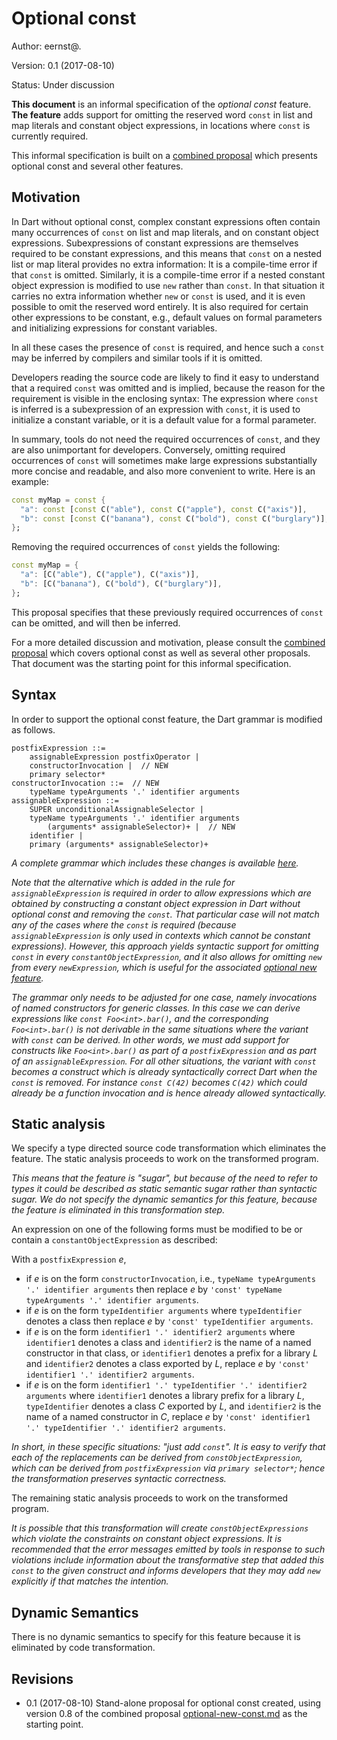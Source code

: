 # Optional const

Author: eernst@.

Version: 0.1 (2017-08-10)

Status: Under discussion

**This document** is an informal specification of the *optional const* feature.
**The feature** adds support for omitting the reserved word `const` in list and
map literals and constant object expressions, in locations where `const` is
currently required.

This informal specification is built on a
[combined proposal](https://github.com/dart-lang/sdk/blob/master/docs/language/informal/optional-new-const.md)
which presents optional const and several other features.

## Motivation

In Dart without optional const, complex constant expressions often contain many
occurrences of `const` on list and map literals, and on constant object
expressions. Subexpressions of constant expressions are themselves required to
be constant expressions, and this means that `const` on a nested list or map
literal provides no extra information: It is a compile-time error if that
`const` is omitted. Similarly, it is a compile-time error if a nested constant
object expression is modified to use `new` rather than `const`. In that
situation it carries no extra information whether `new` or `const` is used, and
it is even possible to omit the reserved word entirely. It is also required for
certain other expressions to be constant, e.g., default values on formal
parameters and initializing expressions for constant variables.

In all these cases the presence of `const` is required, and hence such a
`const` may be inferred by compilers and similar tools if it is omitted.

Developers reading the source code are likely to find it easy to understand
that a required `const` was omitted and is implied, because the reason for
the requirement is visible in the enclosing syntax: The expression where
`const` is inferred is a subexpression of an expression with `const`, it is
used to initialize a constant variable, or it is a default value for a formal
parameter.

In summary, tools do not need the required occurrences of `const`, and they
are also unimportant for developers. Conversely, omitting required occurrences
of `const` will sometimes make large expressions substantially more concise
and readable, and also more convenient to write. Here is an example:

```dart
const myMap = const {
  "a": const [const C("able"), const C("apple"), const C("axis")],
  "b": const [const C("banana"), const C("bold"), const C("burglary")],
};
```

Removing the required occurrences of `const` yields the following:

```dart
const myMap = {
  "a": [C("able"), C("apple"), C("axis")],
  "b": [C("banana"), C("bold"), C("burglary")],
};
```

This proposal specifies that these previously required occurrences of `const`
can be omitted, and will then be inferred.

For a more detailed discussion and motivation, please consult the
[combined proposal](https://github.com/dart-lang/sdk/blob/master/docs/language/informal/optional-new-const.md)
which covers optional const as well as several other proposals. That document
was the starting point for this informal specification.

## Syntax

In order to support the optional const feature, the Dart grammar is modified as
follows.

```
postfixExpression ::=
    assignableExpression postfixOperator |
    constructorInvocation |  // NEW
    primary selector*
constructorInvocation ::=  // NEW
    typeName typeArguments '.' identifier arguments
assignableExpression ::=
    SUPER unconditionalAssignableSelector |
    typeName typeArguments '.' identifier arguments
        (arguments* assignableSelector)+ |  // NEW
    identifier |
    primary (arguments* assignableSelector)+
```

*A complete grammar which includes these changes is available
[here](https://gist.github.com/eernstg/024a997f4f8c7ef885d459c3703a35f6).*

*Note that the alternative which is added in the rule for `assignableExpression`
is required in order to allow expressions which are obtained by constructing a
constant object expression in Dart without optional const and removing the
`const`. That particular case will not match any of the cases where the `const`
is required (because `assignableExpression` is only used in contexts which
cannot be constant expressions). However, this approach yields syntactic support
for omitting `const` in every `constantObjectExpression`, and it also allows for
omitting `new` from every `newExpression`, which is useful for the
associated
[optional new feature](https://gist.github.com/eernstg/7e819b44acd8dd9d71f0cc510b618a3d).*

*The grammar only needs to be adjusted for one case, namely invocations of named
constructors for generic classes. In this case we can derive expressions like
`const Foo<int>.bar()`, and the corresponding `Foo<int>.bar()` is not derivable
in the same situations where the variant with `const` can be derived. In other
words, we must add support for constructs like `Foo<int>.bar()` as part of a
`postfixExpression` and as part of an `assignableExpression`. For all other
situations, the variant with `const` becomes a construct which is already
syntactically correct Dart when the `const` is removed. For instance `const
C(42)` becomes `C(42)` which could already be a function invocation and is hence
already allowed syntactically.*

## Static analysis

We specify a type directed source code transformation which eliminates the 
feature. The static analysis proceeds to work on the transformed program.

*This means that the feature is "sugar", but because of the need to refer
to types it could be described as static semantic sugar rather than
syntactic sugar. We do not specify the dynamic semantics for this feature,
because the feature is eliminated in this transformation step.*

An expression on one of the following forms must be modified to be or
contain a `constantObjectExpression` as described:

With a `postfixExpression` _e_,

- if _e_ is on the form `constructorInvocation`, i.e.,
  `typeName typeArguments '.' identifier arguments` then replace _e_ by
  `'const' typeName typeArguments '.' identifier arguments`.
- if _e_ is on the form
  `typeIdentifier arguments` where `typeIdentifier` denotes a class then
  replace _e_ by
  `'const' typeIdentifier arguments`.
- if _e_ is on the form
  `identifier1 '.' identifier2 arguments` where `identifier1` denotes
  a class and `identifier2` is the name of a named constructor in that class,
  or `identifier1` denotes a prefix for a library _L_ and `identifier2` denotes
  a class exported by _L_, replace _e_ by
  `'const' identifier1 '.' identifier2 arguments`.
-  if _e_ is on the form
  `identifier1 '.' typeIdentifier '.' identifier2 arguments` where 
  `identifier1` denotes a library prefix for a library _L_, `typeIdentifier`
  denotes a class _C_ exported by _L_, and `identifier2` is the name of a named
  constructor in _C_, replace _e_ by
  `'const' identifier1 '.' typeIdentifier '.' identifier2 arguments`.

*In short, in these specific situations: "just add `const`". It is easy to
verify that each of the replacements can be derived from
`constObjectExpression`, which can be derived from `postfixExpression` via
`primary selector*`; hence the transformation preserves syntactic correctness.*

The remaining static analysis proceeds to work on the transformed program.

*It is possible that this transformation will create
`constObjectExpressions` which violate the constraints on constant object
expressions. It is recommended that the error messages emitted by tools in
response to such violations include information about the transformative
step that added this `const` to the given construct and informs developers
that they may add `new` explicitly if that matches the intention.*

## Dynamic Semantics

There is no dynamic semantics to specify for this feature because it is
eliminated by code transformation.


## Revisions

- 0.1 (2017-08-10) Stand-alone proposal for optional const created, using
  version 0.8 of the combined proposal
  [optional-new-const.md](https://github.com/dart-lang/sdk/blob/master/docs/language/informal/optional-new-const.md)
  as the starting point.
